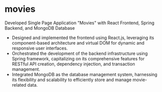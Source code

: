 # movies
Developed Single Page Application "Movies" with React Frontend, Spring Backend, and MongoDB Database

* Designed and implemented the frontend using React.js, leveraging its component-based architecture and virtual DOM for dynamic and responsive user interfaces.
* Orchestrated the development of the backend infrastructure using Spring framework, capitalizing on its comprehensive features for RESTful API creation, dependency injection, and transaction management.
* Integrated MongoDB as the database management system, harnessing its flexibility and scalability to efficiently store and manage movie-related data.
